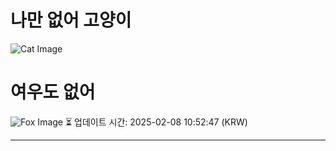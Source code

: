 
# 나만 없어 고양이

![Cat Image](https://cdn2.thecatapi.com/images/8mn.jpg)

# 여우도 없어
![Fox Image](https://randomfox.ca/images/46.jpg)
⏳ 업데이트 시간: 2025-02-08 10:52:47 (KRW)

---
